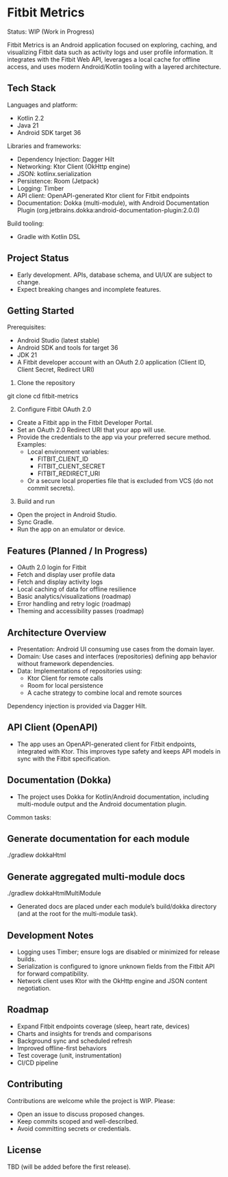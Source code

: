 # Fitbit Metrics

Status: WIP (Work in Progress)

Fitbit Metrics is an Android application focused on exploring, caching, and visualizing Fitbit data such as activity logs and user profile information. It integrates with the Fitbit Web API, leverages a local cache for offline access, and uses modern Android/Kotlin tooling with a layered architecture.

## Tech Stack

Languages and platform:
- Kotlin 2.2
- Java 21
- Android SDK target 36

Libraries and frameworks:
- Dependency Injection: Dagger Hilt
- Networking: Ktor Client (OkHttp engine)
- JSON: kotlinx.serialization
- Persistence: Room (Jetpack)
- Logging: Timber
- API client: OpenAPI-generated Ktor client for Fitbit endpoints
- Documentation: Dokka (multi-module), with Android Documentation Plugin (org.jetbrains.dokka:android-documentation-plugin:2.0.0)

Build tooling:
- Gradle with Kotlin DSL

## Project Status

- Early development. APIs, database schema, and UI/UX are subject to change.
- Expect breaking changes and incomplete features.

## Getting Started

Prerequisites:
- Android Studio (latest stable)
- Android SDK and tools for target 36
- JDK 21
- A Fitbit developer account with an OAuth 2.0 application (Client ID, Client Secret, Redirect URI)

1) Clone the repository

git clone <your-repo-url> cd fitbit-metrics


2) Configure Fitbit OAuth 2.0
- Create a Fitbit app in the Fitbit Developer Portal.
- Set an OAuth 2.0 Redirect URI that your app will use.
- Provide the credentials to the app via your preferred secure method. Examples:
    - Local environment variables:
        - FITBIT_CLIENT_ID
        - FITBIT_CLIENT_SECRET
        - FITBIT_REDIRECT_URI
    - Or a secure local properties file that is excluded from VCS (do not commit secrets).

3) Build and run
- Open the project in Android Studio.
- Sync Gradle.
- Run the app on an emulator or device.

## Features (Planned / In Progress)

- OAuth 2.0 login for Fitbit
- Fetch and display user profile data
- Fetch and display activity logs
- Local caching of data for offline resilience
- Basic analytics/visualizations (roadmap)
- Error handling and retry logic (roadmap)
- Theming and accessibility passes (roadmap)

## Architecture Overview

- Presentation: Android UI consuming use cases from the domain layer.
- Domain: Use cases and interfaces (repositories) defining app behavior without framework dependencies.
- Data: Implementations of repositories using:
    - Ktor Client for remote calls
    - Room for local persistence
    - A cache strategy to combine local and remote sources

Dependency injection is provided via Dagger Hilt.

## API Client (OpenAPI)

- The app uses an OpenAPI-generated client for Fitbit endpoints, integrated with Ktor. This improves type safety and keeps API models in sync with the Fitbit specification.

## Documentation (Dokka)

- The project uses Dokka for Kotlin/Android documentation, including multi-module output and the Android documentation plugin.

Common tasks:

## Generate documentation for each module
./gradlew dokkaHtml
## Generate aggregated multi-module docs
./gradlew dokkaHtmlMultiModule


- Generated docs are placed under each module’s build/dokka directory (and at the root for the multi-module task).

## Development Notes

- Logging uses Timber; ensure logs are disabled or minimized for release builds.
- Serialization is configured to ignore unknown fields from the Fitbit API for forward compatibility.
- Network client uses Ktor with the OkHttp engine and JSON content negotiation.

## Roadmap

- Expand Fitbit endpoints coverage (sleep, heart rate, devices)
- Charts and insights for trends and comparisons
- Background sync and scheduled refresh
- Improved offline-first behaviors
- Test coverage (unit, instrumentation)
- CI/CD pipeline

## Contributing

Contributions are welcome while the project is WIP. Please:
- Open an issue to discuss proposed changes.
- Keep commits scoped and well-described.
- Avoid committing secrets or credentials.

## License

TBD (will be added before the first release).
